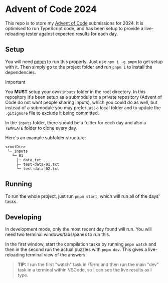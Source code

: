# Advent of Code 2024

This repo is to store my [Advent of Code](https://adventofcode.com/) submissions for 2024. It is optimised to run TypeScript code, and has been setup to provide a live-reloading tester against expected results for each day.

## Setup

You will need [pnpm](https://pnpm.io/) to run this properly. Just use `npm i -g pnpm` to get setup with it. Then simply go to the project folder and run `pnpm i` to install the dependencies.

> [!IMPORTANT]
> You **MUST** setup your own `inputs` folder in the root directory. In this repository it's been setup as a submodule to a private repository (Advent of Code do not want people sharing inputs), which you could do as well, but instead of a submodule you may prefer just a local folder and to update the `.gitignore` file to exclude it being committed.
>
> In the `inputs` folder, there should be a folder for each day and also a `TEMPLATE` folder to clone every day. 
>
> Here's an example subfolder structure:
> ```
> <rootDir>
>  └─ inputs
>    └─ 01
>      ├─ data.txt
>      ├─ test-data-01.txt
>      └─ test-data-02.txt
> ```

## Running

To run the whole project, just run `pnpm start`, which will run all of the days' tasks.

## Developing

In development mode, only the most recent day found will run. You will need two terminal windows/tabs/panes to run this.

In the first window, start the compilation tasks by running `pnpm watch` and then in the second run the actual puzzles with `pnpm dev`. This gives a live-reloading terminal view of the answers.

> **TIP:** I run the first "watch" task in _iTerm_ and then run the main "dev" task in a terminal within VSCode, so I can see the live results as I type.

